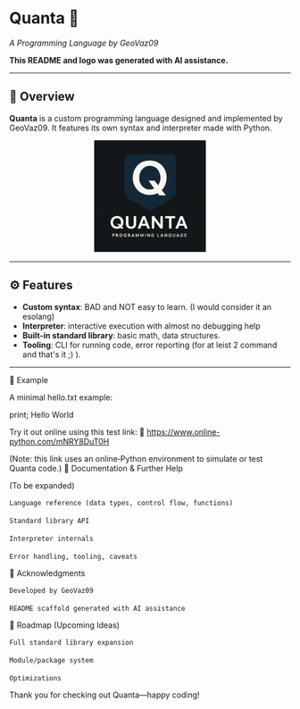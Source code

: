 # Quanta 🚀  
*A Programming Language by GeoVaz09*  

**This README and logo was generated with AI assistance.**

---

## 🧩 Overview  
**Quanta** is a custom programming language designed and implemented by GeoVaz09. It features its own syntax and interpreter made with Python. 
<p align="center">
  <img src="Quanta/assets/quanta-logo.png" alt="Quanta Logo" width="200"/>
</p>

---

## ⚙️ Features  
- **Custom syntax**: BAD and NOT easy to learn. (I would consider it an esolang)
- **Interpreter**: interactive execution with almost no debugging help  
- **Built-in standard library**: basic math, data structures.  
- **Tooling**: CLI for running code, error reporting (for at leist 2 command and that's it ;)  ).

---

🧪 Example

A minimal hello.txt example:

print; Hello World

Try it out online using this test link:
🔗 https://www.online-python.com/mNRY8DuT0H

(Note: this link uses an online‑Python environment to simulate or test Quanta code.)
💬 Documentation & Further Help

(To be expanded)

    Language reference (data types, control flow, functions)

    Standard library API

    Interpreter internals

    Error handling, tooling, caveats

📣 Acknowledgments

    Developed by GeoVaz09

    README scaffold generated with AI assistance

📌 Roadmap (Upcoming Ideas)

    Full standard library expansion

    Module/package system

    Optimizations

Thank you for checking out Quanta—happy coding!
